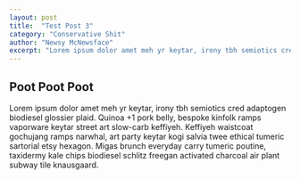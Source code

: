 ```yaml
---
layout: post
title:  "Test Post 3"
category: "Conservative Shit"
author: "Newsy McNewsface"
excerpt: "Lorem ipsum dolor amet meh yr keytar, irony tbh semiotics cred adaptogen biodiesel glossier plaid. Quinoa +1 pork belly, bespoke kinfolk ramps vaporware keytar street art slow-carb keffiyeh. Keffiyeh waistcoat gochujang ramps narwhal, art party keytar kogi salvia twee ethical tumeric sartorial etsy hexagon. Migas brunch everyday carry tumeric poutine, taxidermy kale chips biodiesel schlitz freegan activated charcoal air plant subway tile knausgaard."
---
```


## Poot Poot Poot

Lorem ipsum dolor amet meh yr keytar, irony tbh semiotics cred adaptogen biodiesel glossier plaid. Quinoa +1 pork belly, bespoke kinfolk ramps vaporware keytar street art slow-carb keffiyeh. Keffiyeh waistcoat gochujang ramps narwhal, art party keytar kogi salvia twee ethical tumeric sartorial etsy hexagon. Migas brunch everyday carry tumeric poutine, taxidermy kale chips biodiesel schlitz freegan activated charcoal air plant subway tile knausgaard.
